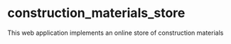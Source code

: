 # construction_materials_store
This web application implements an online store of construction materials
